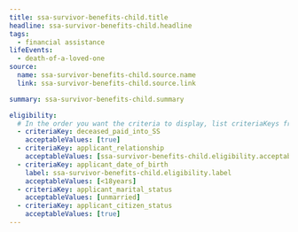 ```yaml
---
title: ssa-survivor-benefits-child.title
headline: ssa-survivor-benefits-child.headline
tags:
  - financial assistance
lifeEvents:
  - death-of-a-loved-one
source:
  name: ssa-survivor-benefits-child.source.name
  link: ssa-survivor-benefits-child.source.link

summary: ssa-survivor-benefits-child.summary

eligibility:
  # In the order you want the criteria to display, list criteriaKeys from the csv here, each followed by a comma-separated list of which values indicate eligibility for that criteria. Wrap individual values in quotes if they have inner commas.
  - criteriaKey: deceased_paid_into_SS
    acceptableValues: [true]
  - criteriaKey: applicant_relationship
    acceptableValues: [ssa-survivor-benefits-child.eligibility.acceptableValues]
  - criteriaKey: applicant_date_of_birth
    label: ssa-survivor-benefits-child.eligibility.label
    acceptableValues: [<18years]
  - criteriaKey: applicant_marital_status
    acceptableValues: [unmarried]
  - criteriaKey: applicant_citizen_status
    acceptableValues: [true]
---
```

